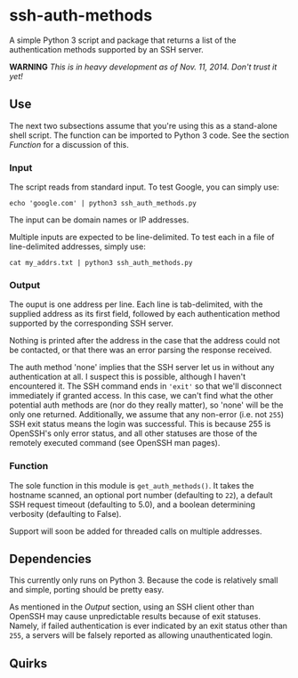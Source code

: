 ssh-auth-methods
================

A simple Python 3 script and package that returns a list of the
authentication methods supported by an SSH server.

**WARNING** *This is in heavy development as of Nov. 11, 2014. Don't
trust it yet!*

## Use

The next two subsections assume that you're using this as
a stand-alone shell script. The function can be imported to Python 3
code. See the section *Function* for a discussion of this.

### Input

The script reads from standard input. To test Google, you can simply use:

`echo 'google.com' | python3 ssh_auth_methods.py`

The input can be domain names or IP addresses.

Multiple inputs are expected to be line-delimited. To test each
in a file of line-delimited addresses, simply use:

`cat my_addrs.txt | python3 ssh_auth_methods.py`

### Output

The ouput is one address per line. Each line is tab-delimited, with
the supplied address as its first field, followed by each authentication method
supported by the corresponding SSH server.

Nothing is printed after the address in the case that the address
could not be contacted, or that there was an error parsing the response
received.

The auth method 'none' implies that the SSH server let us in without any
authentication at all. I suspect this is possible, although I haven't encountered
it. The SSH command ends in `'exit'` so that we'll disconnect immediately
if granted access. In this case, we can't find what the other potential auth methods
are (nor do they really matter), so 'none' will be the only one returned.
Additionally, we assume that any non-error (i.e. not `255`) SSH exit status
means the login was successful. This is because 255 is OpenSSH's only
error status, and all other statuses are those of the remotely executed
command (see OpenSSH man pages).

### Function

The sole function in this module is `get_auth_methods()`. It takes the
hostname scanned, an optional port number (defaulting to `22`), a default
SSH request timeout (defaulting to 5.0), and a
boolean determining verbosity (defaulting to False).

Support will soon be added for threaded calls on multiple addresses.

## Dependencies

This currently only runs on Python 3. Because the code is relatively
small and simple, porting should be pretty easy.

As mentioned in the *Output* section, using an SSH client other than OpenSSH
may cause unpredictable results because of exit statuses. Namely, if
failed authentication is ever indicated by an exit status other than `255`,
a servers will be falsely reported as allowing unauthenticated login.

## Quirks

